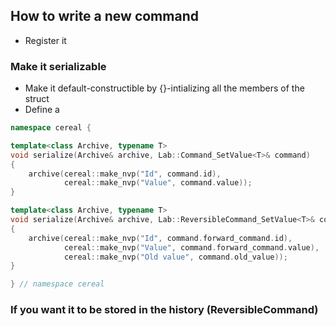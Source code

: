 ## How to write a new command

- Register it

### Make it serializable

- Make it default-constructible by {}-intializing all the members of the struct
- Define a 
```cpp
namespace cereal {

template<class Archive, typename T>
void serialize(Archive& archive, Lab::Command_SetValue<T>& command)
{
    archive(cereal::make_nvp("Id", command.id),
            cereal::make_nvp("Value", command.value));
}

template<class Archive, typename T>
void serialize(Archive& archive, Lab::ReversibleCommand_SetValue<T>& command)
{
    archive(cereal::make_nvp("Id", command.forward_command.id),
            cereal::make_nvp("Value", command.forward_command.value),
            cereal::make_nvp("Old value", command.old_value));
}

} // namespace cereal
```


### If you want it to be stored in the history (ReversibleCommand)

